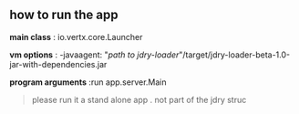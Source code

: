 ## how to run the app

**main class** : io.vertx.core.Launcher

**vm options** : -javaagent: "*path to jdry-loader*"/target/jdry-loader-beta-1.0-jar-with-dependencies.jar

  **program arguments** :run app.server.Main  
  
  > please run it a stand alone app . not part of the jdry struc
